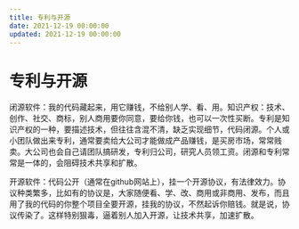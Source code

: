 ```yaml
---
title: 专利与开源
date: 2021-12-19 00:00:00
updated: 2021-12-19 00:00:00
---
```


# 专利与开源

闭源软件：我的代码藏起来，用它赚钱，不给别人学、看、用。知识产权：技术、创作、社交、商标，别人商用要你同意，要给你钱，也可以一次性买断。专利是知识产权的一种，要描述技术，但往往含混不清，缺乏实现细节，代码闭源。个人或小团队做出来专利，通常要卖给大公司才能做成产品赚钱，是买房市场，常常贱卖。大公司也会自己请团队搞研发，专利归公司，研究人员领工资。闭源和专利常常是一体的，会阻碍技术共享和扩散。

开源软件：代码公开（通常在github网站上），挂一个开源协议，有法律效力。协议种类繁多，比如有的协议是，大家随便看、学、改、商用或非商用、发布，而且用了我的代码的你整个项目全要开源，挂我的协议，不然起诉你赔钱。就是说，协议传染了。这样特别狠毒，逼着别人加入开源，让技术共享，加速扩散。
